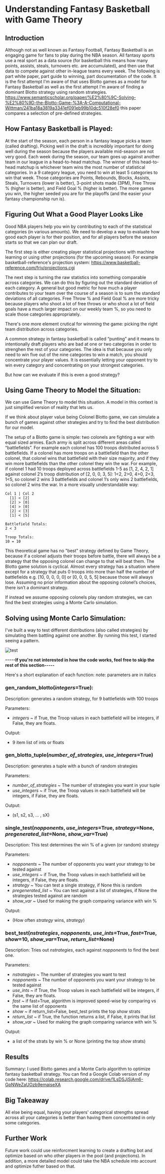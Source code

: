 # Understanding Fantasy Basketball with Game Theory
## Introduction
Although not as well known as Fantasy Football, Fantasy Basketball is an engaging game for fans to play during the NBA season. All fantasy sports use a real sport as a data source (for basketball this means how many points, assists, steals, turnovers etc. are accumulated), and then use that data to compete against other in-league teams every week. The following is part white paper, part guide to winning, part documentation of the code. It is the first attempt I'm aware of that uses Blotto games as a model for Fantasy Basketball as well as the first attempt I'm aware of finding a dominant Blotto strategy using random strategies. https://www.semanticscholar.org/paper/%E2%80%9C-Solving-%E2%80%9D-the-Blotto-Game-%3A-A-Computational-Wittman/241ba18a3819a3341ef091eb99b10dc510f28ef0 this paper compares a selection of pre-defined strategies.

## How Fantasy Basketball is Played:
At the start of the season, each person in a fantasy league picks a team (called drafting). Picking well in the draft is incredibly important for doing well during the season because the players available mid-season are not very good. Each week during the season, our team goes up against another team in our league in a head-to-head matchup. The winner of this head-to-head matchup is whichever team wins the most number of statistical categories. In a 9 category league, you need to win at least 5 categories to win that week. Those categories are Points, Rebounds, Blocks, Assists, Steals, Turnovers (lower is better), 3-point shots made (3PM), Free Throw % (higher is better), and Field Goal % (higher is better). The more games you win, the higher seeded you are for the playoffs (and the easier your fantasy championship run is).
 
## Figuring Out What a Good Player Looks Like
Good NBA players help you win by contributing to each of the statistical categories (in various amounts). We need to develop a way to evaluate how good each player is for their position, and for all players before the season starts so that we can plan our draft.

The first step is either creating player statistical projections with machine learning or using other projections (for the upcoming season). For example basketball-reference's projection system: https://www.basketball-reference.com/friv/projections.cgi

The next step is turning the raw statistics into something comparable across categories. We can do this by figuring out the standard deviation of each category. A general but good metric for how much a player contributes to your team over the course of a season is to sum the standard deviations of all categories. Free Throw % and Field Goal % are more tricky because players who shoot a lot of free throws or who shoot a lot of field goals have a much larger impact on our weekly team %, so you need to scale those categories appropriately.

There's one more element crutical for winnning the game: picking the right team distribution across categories.

A common strategy in fantasy basketball is called “punting” and it means to intentionally draft players who are bad at one or two categories in order to strenghen the rest of your categories. The idea is that because you only need to win five out of the nine categories to win a match, you should concentrate your player values. It is essentially letting your opponent try to win every category and concentrating on your strongest categories.

But how can we evaluate if this is even a good strategy?

## Using Game Theory to Model the Situation:
We can use Game Theory to model this situation. A model in this context is just simplified version of reality that lets us. 

If we think about player value being Colonel Blotto game, we can simulate a bunch of games against other strategies and try to find the best distribution for our model. 

The setup of a Blotto game is simple: two colonels are fighting a war with equal sized armies. Each army is split across different areas called “battlefields”. For example each colonel has 100 troops distributed across 5 battlefields. If a colonel has more troops on a battlefield than the other colonel, that colonel wins that battlefield with their size majority, and if they win more battlefields than the other colonel they win the war. For example, if colonel 1 had 10 troops deployed across battlefields 1-5 as [1, 2, 4, 2, 1] against colonel 2’s troop distribution of [2, 0, 0, 3, 5]: 1<2, 2>0, 4>0, 2<3, 1<5, so colonel 2 wins 3 battlefields and colonel 1’s only wins 2 battlefields, so colonel 2 wins the war. In a more visually understandable way:
  ```
  Col 1 | Col 2
    [1] < [2]
    [2] > [0]
    [4] > [0]
    [2] < [3]
    [1] < [5]
  
  Battlefield Totals:
  2 < 3
  
  Troop Totals:
  10 = 10
  ```
This theoretical game has no "best" strategy defined by Game Theory, because if a colonel adjusts their troops before battle, there will always be a strategy that the opposing colonel can change to that will beat them. The Blotto game solution is cyclical. Almost every strategy has a situation where except for a strategy that puts 0 troops into more than half the number of battlefields e.g. [10, 0, 0, 0, 0] or [0, 0, 0, 5, 5] because those will always lose. Assuming no prior information about the opposing colonel’s choices, there isn’t a dominant strategy.

If instead we assume opposing colonels play random strategies, we can find the best strategies using a Monte Carlo simulation.

## Solving using Monte Carlo Simulation:
I've built a way to test different distributions (also called strategies) by simulating them battling against one another. By running this test, I started seeing a pattern.

![test](blotto.png)

**-----If you're not interested in how the code works, feel free to skip the rest of this section-----**

Here's a short explanation of each function:
note: parameters are in italics

### gen_random_blotto(*integers*=True): 
 
Description: generates a random strategy, for 9 battlefields with 100 troops
  
Parameters:
 - *integers* ~ if True, the Troop values in each battlefield will be integers, if False, they are floats.
   
Output: 
 - 9 item list of ints or floats
 
### gen_blotto_tuple(*number_of_strategies*, *use_integers*=True)
 Description: generates a tuple with a bunch of random strategies
  
 Parameters:
  - *number_of_strategies* ~ The number of strategies you want in your tuple
  - *use_integers* ~ if True, the Troop values in each battlefield will be integers, if False, they are floats.

 Output: 
  - (s1, s2, s3, ... , sX)
  
### single_test(*nopponents*, *use_integers*=True, *strategy*=None, *pregenerated_list*=None, *show_var*=True)
 
 Description: This test determines the win % of a given (or random) strategy 
 
 Parameters:
  - *nopponents* ~ The number of opponents you want your strategy to be tested against 
  - *use_integers* ~ if True, the Troop values in each battlefield will be integers, if False, they are floats.
  - *strategy* ~ You can test a single strategy, if None this is random
  - *pregenerated_list* ~ You can test against a list of strategies, if None the strategies tested against are random
  - *show_var* ~ Used for making the graph comparing variance with win %
  
 Output:
  - (How often *strategy* wins, *strategy*)
  
### best_test(*nstrategies*, *nopponents*, *use_ints*=True, *fast*=True, *show*=10, *show_var*=True, *return_list*=None)

 Description: Tries out *nstrategies*, each against *nopponents* to find the best one.
 
 Parameters:
  - *nstrategies* ~ The number of strategies you want to test 
  - *nopponents* ~ The number of opponents you want your strategy to be tested against 
  - *use_ints* ~ if True, the Troop values in each battlefield will be integers, if False, they are floats.
  - *fast* ~ if fast=True, algorithm is improved speed-wise by comparing vs the same list of opponents
  - *show* ~ if return_list=False, best_test prints the top *show* strats
  - *return_list* ~ if True, the function returns a list, if False, it prints that list 
  - *show_var* ~ Used for making the graph comparing variance with win %
  
 Output:
  - a list of the strats by win % or None (printing the top *show* strats)
  
## Results


Summary: I used Blotto games and a Monte Carlo algorithm to optimize fantasy basketball strategy. You can find a Google Colab version of my code here: 
https://colab.research.google.com/drive/1LsDSJjSjAm6-GpNWeZaUOzb9emaiseXA


## Big Takeaway
All else being equal, having your players' categorical strengths spread across all your categories is better than having them concentrated in only some categories.

## Further Work
Future work could use reinforcment learning to create a drafting bot and optimize based on who other players in the pool (and projections). In addition, a more detailed model could take the NBA schedule into account and optimize futher based on that.
